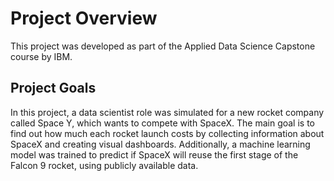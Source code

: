 # Project Overview

This project was developed as part of the Applied Data Science Capstone course by IBM.

## Project Goals

In this project, a data scientist role was simulated for a new rocket company called Space Y, which wants to compete with SpaceX. The main goal is to find out how much each rocket launch costs by collecting information about SpaceX and creating visual dashboards. Additionally, a machine learning model was trained to predict if SpaceX will reuse the first stage of the Falcon 9 rocket, using publicly available data.
